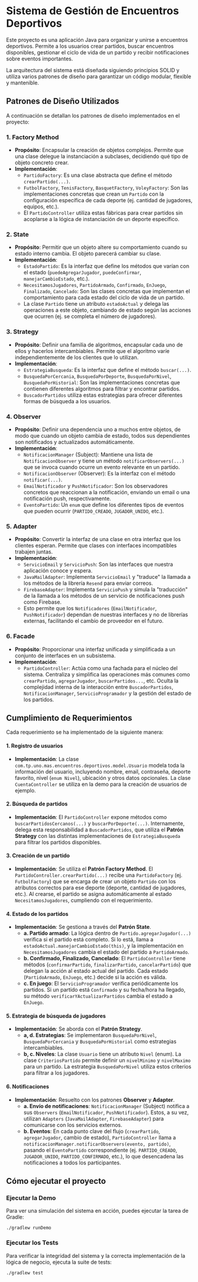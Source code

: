 # Sistema de Gestión de Encuentros Deportivos

Este proyecto es una aplicación Java para organizar y unirse a encuentros deportivos. Permite a los usuarios crear partidos, buscar encuentros disponibles, gestionar el ciclo de vida de un partido y recibir notificaciones sobre eventos importantes.

La arquitectura del sistema está diseñada siguiendo principios SOLID y utiliza varios patrones de diseño para garantizar un código modular, flexible y mantenible.

## Patrones de Diseño Utilizados

A continuación se detallan los patrones de diseño implementados en el proyecto:

### 1. Factory Method

-   **Propósito**: Encapsular la creación de objetos complejos. Permite que una clase delegue la instanciación a subclases, decidiendo qué tipo de objeto concreto crear.
-   **Implementación**:
    -   `PartidoFactory`: Es una clase abstracta que define el método `crearPartido(...)`.
    -   `FutbolFactory`, `TenisFactory`, `BasquetFactory`, `VoleyFactory`: Son las implementaciones concretas que crean un `Partido` con la configuración específica de cada deporte (ej. cantidad de jugadores, equipos, etc.).
    -   El `PartidoController` utiliza estas fábricas para crear partidos sin acoplarse a la lógica de instanciación de un deporte específico.

### 2. State

-   **Propósito**: Permitir que un objeto altere su comportamiento cuando su estado interno cambia. El objeto parecerá cambiar su clase.
-   **Implementación**:
    -   `EstadoPartido`: Es la interfaz que define los métodos que varían con el estado (`puedeAgregarJugador`, `puedeConfirmar`, `manejarCambioEstado`, etc.).
    -   `NecesitamosJugadores`, `PartidoArmado`, `Confirmado`, `EnJuego`, `Finalizado`, `Cancelado`: Son las clases concretas que implementan el comportamiento para cada estado del ciclo de vida de un partido.
    -   La clase `Partido` tiene un atributo `estadoActual` y delega las operaciones a este objeto, cambiando de estado según las acciones que ocurren (ej. se completa el número de jugadores).

### 3. Strategy

-   **Propósito**: Definir una familia de algoritmos, encapsular cada uno de ellos y hacerlos intercambiables. Permite que el algoritmo varíe independientemente de los clientes que lo utilizan.
-   **Implementación**:
    -   `EstrategiaBusqueda`: Es la interfaz que define el método `buscar(...)`.
    -   `BusquedaPorCercania`, `BusquedaPorDeporte`, `BusquedaPorNivel`, `BusquedaPorHistorial`: Son las implementaciones concretas que contienen diferentes algoritmos para filtrar y encontrar partidos.
    -   `BuscadorPartidos` utiliza estas estrategias para ofrecer diferentes formas de búsqueda a los usuarios.

### 4. Observer

-   **Propósito**: Definir una dependencia uno a muchos entre objetos, de modo que cuando un objeto cambia de estado, todos sus dependientes son notificados y actualizados automáticamente.
-   **Implementación**:
    -   `NotificacionManager` (Subject): Mantiene una lista de `NotificacionObserver` y tiene un método `notificarObservers(...)` que se invoca cuando ocurre un evento relevante en un partido.
    -   `NotificacionObserver` (Observer): Es la interfaz con el método `notificar(...)`.
    -   `EmailNotificador` y `PushNotificador`: Son los observadores concretos que reaccionan a la notificación, enviando un email o una notificación push, respectivamente.
    -   `EventoPartido`: Un `enum` que define los diferentes tipos de eventos que pueden ocurrir (`PARTIDO_CREADO`, `JUGADOR_UNIDO`, etc.).

### 5. Adapter

-   **Propósito**: Convertir la interfaz de una clase en otra interfaz que los clientes esperan. Permite que clases con interfaces incompatibles trabajen juntas.
-   **Implementación**:
    -   `ServicioEmail` y `ServicioPush`: Son las interfaces que nuestra aplicación conoce y espera.
    -   `JavaMailAdapter`: Implementa `ServicioEmail` y "traduce" la llamada a los métodos de la librería `Resend` para enviar correos.
    -   `FirebaseAdapter`: Implementa `ServicioPush` y simula la "traducción" de la llamada a los métodos de un servicio de notificaciones push como Firebase.
    -   Esto permite que los `Notificadores` (`EmailNotificador`, `PushNotificador`) dependan de nuestras interfaces y no de librerías externas, facilitando el cambio de proveedor en el futuro.

### 6. Facade

-   **Propósito**: Proporcionar una interfaz unificada y simplificada a un conjunto de interfaces en un subsistema.
-   **Implementación**:
    -   `PartidoController`: Actúa como una fachada para el núcleo del sistema. Centraliza y simplifica las operaciones más comunes como `crearPartido`, `agregarJugador`, `buscarPartidos...`, etc. Oculta la complejidad interna de la interacción entre `BuscadorPartidos`, `NotificacionManager`, `ServicioProgramador` y la gestión del estado de los partidos.

## Cumplimiento de Requerimientos

Cada requerimiento se ha implementado de la siguiente manera:

#### 1. Registro de usuarios
-   **Implementación**: La clase `com.tp.uno.mas.encuentros.deportivos.model.Usuario` modela toda la información del usuario, incluyendo nombre, email, contraseña, deporte favorito, nivel (`enum Nivel`), ubicación y otros datos opcionales. La clase `CuentaController` se utiliza en la demo para la creación de usuarios de ejemplo.

#### 2. Búsqueda de partidos
-   **Implementación**: El `PartidoController` expone métodos como `buscarPartidosCercanos(...)` y `buscarPorDeporte(...)`. Internamente, delega esta responsabilidad a `BuscadorPartidos`, que utiliza el **Patrón Strategy** con las distintas implementaciones de `EstrategiaBusqueda` para filtrar los partidos disponibles.

#### 3. Creación de un partido
-   **Implementación**: Se utiliza el **Patrón Factory Method**. El `PartidoController.crearPartido(...)` recibe una `PartidoFactory` (ej. `FutbolFactory`) que se encarga de crear un objeto `Partido` con los atributos correctos para ese deporte (deporte, cantidad de jugadores, etc.). Al crearse, el partido se asigna automáticamente al estado `NecesitamosJugadores`, cumpliendo con el requerimiento.

#### 4. Estado de los partidos
-   **Implementación**: Se gestiona a través del **Patrón State**.
    -   **a. Partido armado**: La lógica dentro de `Partido.agregarJugador(...)` verifica si el partido está completo. Si lo está, llama a `estadoActual.manejarCambioEstado(this)`, y la implementación en `NecesitamosJugadores` cambia el estado del partido a `PartidoArmado`.
    -   **b. Confirmado, Finalizado, Cancelado**: El `PartidoController` tiene métodos (`confirmarPartido`, `finalizarPartido`, `cancelarPartido`) que delegan la acción al estado actual del partido. Cada estado (`PartidoArmado`, `EnJuego`, etc.) decide si la acción es válida.
    -   **c. En juego**: El `ServicioProgramador` verifica periódicamente los partidos. Si un partido está `Confirmado` y su fecha/hora ha llegado, su método `verificarYActualizarPartidos` cambia el estado a `EnJuego`.

#### 5. Estrategia de búsqueda de jugadores
-   **Implementación**: Se aborda con el **Patrón Strategy**.
    -   **a, d. Estrategias**: Se implementaron `BusquedaPorNivel`, `BusquedaPorCercania` y `BusquedaPorHistorial` como estrategias intercambiables.
    -   **b, c. Niveles**: La clase `Usuario` tiene un atributo `Nivel` (enum). La clase `CriteriosPartido` permite definir un `nivelMinimo` y `nivelMaximo` para un partido. La estrategia `BusquedaPorNivel` utiliza estos criterios para filtrar a los jugadores.

#### 6. Notificaciones
-   **Implementación**: Resuelto con los patrones **Observer** y **Adapter**.
    -   **a. Envío de notificaciones**: `NotificacionManager` (Subject) notifica a sus `Observers` (`EmailNotificador`, `PushNotificador`). Estos, a su vez, utilizan `Adapters` (`JavaMailAdapter`, `FirebaseAdapter`) para comunicarse con los servicios externos.
    -   **b. Eventos**: En cada punto clave del flujo (`crearPartido`, `agregarJugador`, cambio de estado), `PartidoController` llama a `notificacionManager.notificarObservers(evento, partido)`, pasando el `EventoPartido` correspondiente (ej. `PARTIDO_CREADO`, `JUGADOR_UNIDO`, `PARTIDO_CONFIRMADO`, etc.), lo que desencadena las notificaciones a todos los participantes.

## Cómo ejecutar el proyecto

### Ejecutar la Demo
Para ver una simulación del sistema en acción, puedes ejecutar la tarea de Gradle:
```shell
./gradlew runDemo
```
### Ejecutar los Tests
Para verificar la integridad del sistema y la correcta implementación de la lógica de negocio, ejecuta la suite de tests:
```shell
./gradlew test
``` 